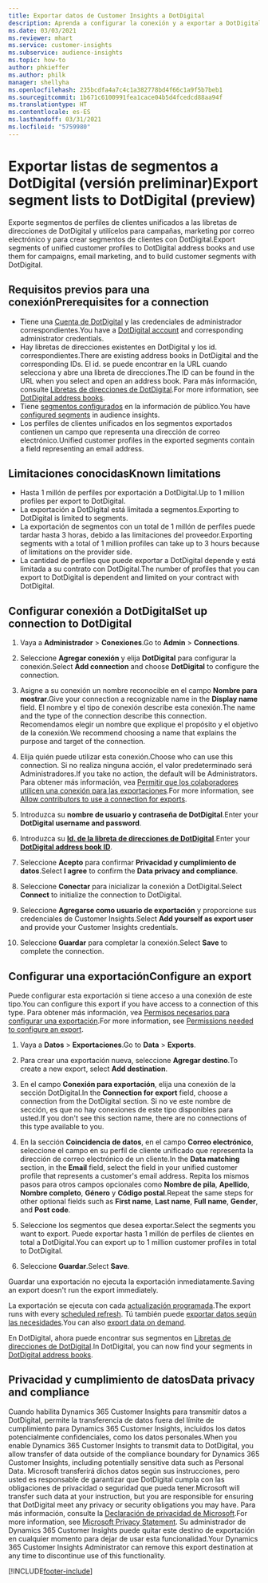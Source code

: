 ```yaml
---
title: Exportar datos de Customer Insights a DotDigital
description: Aprenda a configurar la conexión y a exportar a DotDigital.
ms.date: 03/03/2021
ms.reviewer: mhart
ms.service: customer-insights
ms.subservice: audience-insights
ms.topic: how-to
author: phkieffer
ms.author: philk
manager: shellyha
ms.openlocfilehash: 235bcdfa4a7c4c1a382778bd4f66c1a9f5b7beb1
ms.sourcegitcommit: 1b671c6100991fea1cace04b5d4fcedcd88aa94f
ms.translationtype: HT
ms.contentlocale: es-ES
ms.lasthandoff: 03/31/2021
ms.locfileid: "5759980"
---
```

# <a name="export-segment-lists-to-dotdigital-preview"></a><span data-ttu-id="ba379-103">Exportar listas de segmentos a DotDigital (versión preliminar)</span><span class="sxs-lookup"><span data-stu-id="ba379-103">Export segment lists to DotDigital (preview)</span></span>

<span data-ttu-id="ba379-104">Exporte segmentos de perfiles de clientes unificados a las libretas de direcciones de DotDigital y utilícelos para campañas, marketing por correo electrónico y para crear segmentos de clientes con DotDigital.</span><span class="sxs-lookup"><span data-stu-id="ba379-104">Export segments of unified customer profiles to DotDigital address books and use them for campaigns, email marketing, and to build customer segments with DotDigital.</span></span> 

## <a name="prerequisites-for-a-connection"></a><span data-ttu-id="ba379-105">Requisitos previos para una conexión</span><span class="sxs-lookup"><span data-stu-id="ba379-105">Prerequisites for a connection</span></span>

-   <span data-ttu-id="ba379-106">Tiene una [Cuenta de DotDigital](https://dotdigital.com/) y las credenciales de administrador correspondientes.</span><span class="sxs-lookup"><span data-stu-id="ba379-106">You have a [DotDigital account](https://dotdigital.com/) and corresponding administrator credentials.</span></span>
-   <span data-ttu-id="ba379-107">Hay libretas de direcciones existentes en DotDigital y los id. correspondientes.</span><span class="sxs-lookup"><span data-stu-id="ba379-107">There are existing address books in DotDigital and the corresponding IDs.</span></span> <span data-ttu-id="ba379-108">El id. se puede encontrar en la URL cuando selecciona y abre una libreta de direcciones.</span><span class="sxs-lookup"><span data-stu-id="ba379-108">The ID can be found in the URL when you select and open an address book.</span></span> <span data-ttu-id="ba379-109">Para más información, consulte [Libretas de direcciones de DotDigital](https://support.dotdigital.com/hc/articles/212211968-Creating-an-address-book).</span><span class="sxs-lookup"><span data-stu-id="ba379-109">For more information, see [DotDigital address books](https://support.dotdigital.com/hc/articles/212211968-Creating-an-address-book).</span></span>
-   <span data-ttu-id="ba379-110">Tiene [segmentos configurados](segments.md) en la información de público.</span><span class="sxs-lookup"><span data-stu-id="ba379-110">You have [configured segments](segments.md) in audience insights.</span></span>
-   <span data-ttu-id="ba379-111">Los perfiles de clientes unificados en los segmentos exportados contienen un campo que representa una dirección de correo electrónico.</span><span class="sxs-lookup"><span data-stu-id="ba379-111">Unified customer profiles in the exported segments contain a field representing an email address.</span></span>

## <a name="known-limitations"></a><span data-ttu-id="ba379-112">Limitaciones conocidas</span><span class="sxs-lookup"><span data-stu-id="ba379-112">Known limitations</span></span>

- <span data-ttu-id="ba379-113">Hasta 1 millón de perfiles por exportación a DotDigital.</span><span class="sxs-lookup"><span data-stu-id="ba379-113">Up to 1 million profiles per export to DotDigital.</span></span>
- <span data-ttu-id="ba379-114">La exportación a DotDigital está limitada a segmentos.</span><span class="sxs-lookup"><span data-stu-id="ba379-114">Exporting to DotDigital is limited to segments.</span></span>
- <span data-ttu-id="ba379-115">La exportación de segmentos con un total de 1 millón de perfiles puede tardar hasta 3 horas, debido a las limitaciones del proveedor.</span><span class="sxs-lookup"><span data-stu-id="ba379-115">Exporting segments with a total of 1 million profiles can take up to 3 hours because of limitations on the provider side.</span></span> 
- <span data-ttu-id="ba379-116">La cantidad de perfiles que puede exportar a DotDigital depende y está limitada a su contrato con DotDigital.</span><span class="sxs-lookup"><span data-stu-id="ba379-116">The number of profiles that you can export to DotDigital is dependent and limited on your contract with DotDigital.</span></span>

## <a name="set-up-connection-to-dotdigital"></a><span data-ttu-id="ba379-117">Configurar conexión a DotDigital</span><span class="sxs-lookup"><span data-stu-id="ba379-117">Set up connection to DotDigital</span></span>

1. <span data-ttu-id="ba379-118">Vaya a **Administrador** > **Conexiones**.</span><span class="sxs-lookup"><span data-stu-id="ba379-118">Go to **Admin** > **Connections**.</span></span>

1. <span data-ttu-id="ba379-119">Seleccione **Agregar conexión** y elija **DotDigital** para configurar la conexión.</span><span class="sxs-lookup"><span data-stu-id="ba379-119">Select **Add connection** and choose **DotDigital** to configure the connection.</span></span>

1. <span data-ttu-id="ba379-120">Asigne a su conexión un nombre reconocible en el campo **Nombre para mostrar**.</span><span class="sxs-lookup"><span data-stu-id="ba379-120">Give your connection a recognizable name in the **Display name** field.</span></span> <span data-ttu-id="ba379-121">El nombre y el tipo de conexión describe esta conexión.</span><span class="sxs-lookup"><span data-stu-id="ba379-121">The name and the type of the connection describe this connection.</span></span> <span data-ttu-id="ba379-122">Recomendamos elegir un nombre que explique el propósito y el objetivo de la conexión.</span><span class="sxs-lookup"><span data-stu-id="ba379-122">We recommend choosing a name that explains the purpose and target of the connection.</span></span>

1. <span data-ttu-id="ba379-123">Elija quién puede utilizar esta conexión.</span><span class="sxs-lookup"><span data-stu-id="ba379-123">Choose who can use this connection.</span></span> <span data-ttu-id="ba379-124">Si no realiza ninguna acción, el valor predeterminado será Administradores.</span><span class="sxs-lookup"><span data-stu-id="ba379-124">If you take no action, the default will be Administrators.</span></span> <span data-ttu-id="ba379-125">Para obtener más información, vea [Permitir que los colaboradores utilicen una conexión para las exportaciones](connections.md#allow-contributors-to-use-a-connection-for-exports).</span><span class="sxs-lookup"><span data-stu-id="ba379-125">For more information, see [Allow contributors to use a connection for exports](connections.md#allow-contributors-to-use-a-connection-for-exports).</span></span>

1. <span data-ttu-id="ba379-126">Introduzca su **nombre de usuario y contraseña de DotDigital**.</span><span class="sxs-lookup"><span data-stu-id="ba379-126">Enter your **DotDigital username and password**.</span></span>

1. <span data-ttu-id="ba379-127">Introduzca su **[Id. de la libreta de direcciones de DotDigital](https://support.dotdigital.com/hc/articles/212211968-Creating-an-address-book)**.</span><span class="sxs-lookup"><span data-stu-id="ba379-127">Enter your **[DotDigital address book ID](https://support.dotdigital.com/hc/articles/212211968-Creating-an-address-book)**.</span></span>

1. <span data-ttu-id="ba379-128">Seleccione **Acepto** para confirmar **Privacidad y cumplimiento de datos**.</span><span class="sxs-lookup"><span data-stu-id="ba379-128">Select **I agree** to confirm the **Data privacy and compliance**.</span></span>

1. <span data-ttu-id="ba379-129">Seleccione **Conectar** para inicializar la conexión a DotDigital.</span><span class="sxs-lookup"><span data-stu-id="ba379-129">Select **Connect** to initialize the connection to DotDigital.</span></span>

1. <span data-ttu-id="ba379-130">Seleccione **Agregarse como usuario de exportación** y proporcione sus credenciales de Customer Insights.</span><span class="sxs-lookup"><span data-stu-id="ba379-130">Select **Add yourself as export user** and provide your Customer Insights credentials.</span></span>

1. <span data-ttu-id="ba379-131">Seleccione **Guardar** para completar la conexión.</span><span class="sxs-lookup"><span data-stu-id="ba379-131">Select **Save** to complete the connection.</span></span> 

## <a name="configure-an-export"></a><span data-ttu-id="ba379-132">Configurar una exportación</span><span class="sxs-lookup"><span data-stu-id="ba379-132">Configure an export</span></span>

<span data-ttu-id="ba379-133">Puede configurar esta exportación si tiene acceso a una conexión de este tipo.</span><span class="sxs-lookup"><span data-stu-id="ba379-133">You can configure this export if you have access to a connection of this type.</span></span> <span data-ttu-id="ba379-134">Para obtener más información, vea [Permisos necesarios para configurar una exportación](export-destinations.md#set-up-a-new-export).</span><span class="sxs-lookup"><span data-stu-id="ba379-134">For more information, see [Permissions needed to configure an export](export-destinations.md#set-up-a-new-export).</span></span>

1. <span data-ttu-id="ba379-135">Vaya a **Datos** > **Exportaciones**.</span><span class="sxs-lookup"><span data-stu-id="ba379-135">Go to **Data** > **Exports**.</span></span>

1. <span data-ttu-id="ba379-136">Para crear una exportación nueva, seleccione **Agregar destino**.</span><span class="sxs-lookup"><span data-stu-id="ba379-136">To create a new export, select **Add destination**.</span></span>

1. <span data-ttu-id="ba379-137">En el campo **Conexión para exportación**, elija una conexión de la sección DotDigital.</span><span class="sxs-lookup"><span data-stu-id="ba379-137">In the **Connection for export** field, choose a connection from the DotDigital section.</span></span> <span data-ttu-id="ba379-138">Si no ve este nombre de sección, es que no hay conexiones de este tipo disponibles para usted.</span><span class="sxs-lookup"><span data-stu-id="ba379-138">If you don't see this section name, there are no connections of this type available to you.</span></span>


1. <span data-ttu-id="ba379-139">En la sección **Coincidencia de datos**, en el campo **Correo electrónico**, seleccione el campo en su perfil de cliente unificado que representa la dirección de correo electrónico de un cliente.</span><span class="sxs-lookup"><span data-stu-id="ba379-139">In the **Data matching** section, in the **Email** field, select the field in your unified customer profile that represents a customer's email address.</span></span> <span data-ttu-id="ba379-140">Repita los mismos pasos para otros campos opcionales como **Nombre de pila**, **Apellido**, **Nombre completo**, **Género** y **Código postal**.</span><span class="sxs-lookup"><span data-stu-id="ba379-140">Repeat the same steps for other optional fields such as **First name**, **Last name**, **Full name**, **Gender**, and **Post code**.</span></span>

1. <span data-ttu-id="ba379-141">Seleccione los segmentos que desea exportar.</span><span class="sxs-lookup"><span data-stu-id="ba379-141">Select the segments you want to export.</span></span> <span data-ttu-id="ba379-142">Puede exportar hasta 1 millón de perfiles de clientes en total a DotDigital.</span><span class="sxs-lookup"><span data-stu-id="ba379-142">You can export up to 1 million customer profiles in total to DotDigital.</span></span>

1. <span data-ttu-id="ba379-143">Seleccione **Guardar**.</span><span class="sxs-lookup"><span data-stu-id="ba379-143">Select **Save**.</span></span>

<span data-ttu-id="ba379-144">Guardar una exportación no ejecuta la exportación inmediatamente.</span><span class="sxs-lookup"><span data-stu-id="ba379-144">Saving an export doesn't run the export immediately.</span></span>

<span data-ttu-id="ba379-145">La exportación se ejecuta con cada [actualización programada](system.md#schedule-tab).</span><span class="sxs-lookup"><span data-stu-id="ba379-145">The export runs with every [scheduled refresh](system.md#schedule-tab).</span></span> <span data-ttu-id="ba379-146">Tú también puede [exportar datos según las necesidades](export-destinations.md#run-exports-on-demand).</span><span class="sxs-lookup"><span data-stu-id="ba379-146">You can also [export data on demand](export-destinations.md#run-exports-on-demand).</span></span> 
 
<span data-ttu-id="ba379-147">En DotDigital, ahora puede encontrar sus segmentos en [Libretas de direcciones de DotDigital](https://support.dotdigital.com/hc/articles/212211968-Creating-an-address-book).</span><span class="sxs-lookup"><span data-stu-id="ba379-147">In DotDigital, you can now find your segments in [DotDigital address books](https://support.dotdigital.com/hc/articles/212211968-Creating-an-address-book).</span></span>


## <a name="data-privacy-and-compliance"></a><span data-ttu-id="ba379-148">Privacidad y cumplimiento de datos</span><span class="sxs-lookup"><span data-stu-id="ba379-148">Data privacy and compliance</span></span>

<span data-ttu-id="ba379-149">Cuando habilita Dynamics 365 Customer Insights para transmitir datos a DotDigital, permite la transferencia de datos fuera del límite de cumplimiento para Dynamics 365 Customer Insights, incluidos los datos potencialmente confidenciales, como los datos personales.</span><span class="sxs-lookup"><span data-stu-id="ba379-149">When you enable Dynamics 365 Customer Insights to transmit data to DotDigital, you allow transfer of data outside of the compliance boundary for Dynamics 365 Customer Insights, including potentially sensitive data such as Personal Data.</span></span> <span data-ttu-id="ba379-150">Microsoft transferirá dichos datos según sus instrucciones, pero usted es responsable de garantizar que DotDigital cumpla con las obligaciones de privacidad o seguridad que pueda tener.</span><span class="sxs-lookup"><span data-stu-id="ba379-150">Microsoft will transfer such data at your instruction, but you are responsible for ensuring that DotDigital meet any privacy or security obligations you may have.</span></span> <span data-ttu-id="ba379-151">Para más información, consulte la [Declaración de privacidad de Microsoft](https://go.microsoft.com/fwlink/?linkid=396732).</span><span class="sxs-lookup"><span data-stu-id="ba379-151">For more information, see [Microsoft Privacy Statement](https://go.microsoft.com/fwlink/?linkid=396732).</span></span>
<span data-ttu-id="ba379-152">Su administrador de Dynamics 365 Customer Insights puede quitar este destino de exportación en cualquier momento para dejar de usar esta funcionalidad.</span><span class="sxs-lookup"><span data-stu-id="ba379-152">Your Dynamics 365 Customer Insights Administrator can remove this export destination at any time to discontinue use of this functionality.</span></span>


[!INCLUDE[footer-include](../includes/footer-banner.md)]
